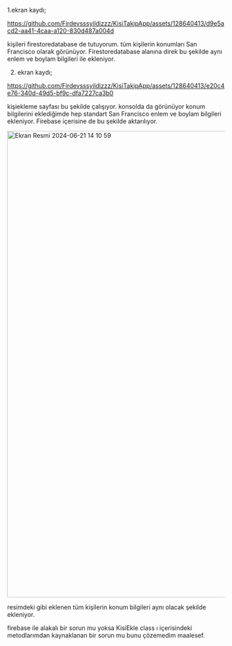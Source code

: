 1.ekran kaydı;


https://github.com/Firdevsssyildizzz/KisiTakipApp/assets/128640413/d9e5acd2-aa41-4caa-a120-830d487a004d

kişileri firestoredatabase de tutuyorum.  tüm kişilerin konumları San Francisco olarak görünüyor. Firestoredatabase alanına direk bu şekilde aynı enlem ve boylam bilgileri ile ekleniyor. 


2. ekran kaydı;



https://github.com/Firdevsssyildizzz/KisiTakipApp/assets/128640413/e20c4e76-340d-49d5-bf9c-dfa7227ca3b0

kişiekleme sayfası bu şekilde çalışıyor. konsolda da görünüyor konum bilgilerini eklediğimde hep standart San Francisco enlem ve boylam bilgileri ekleniyor. Firebase içerisine de bu şekilde aktarılıyor. 

<img width="1078" alt="Ekran Resmi 2024-06-21 14 10 59" src="https://github.com/Firdevsssyildizzz/KisiTakipApp/assets/128640413/a818bb99-7264-4a40-bf78-ee217aa905ff">

 resimdeki gibi eklenen tüm kişilerin konum bilgileri aynı olacak şekilde ekleniyor. 

firebase ile alakalı bir sorun mu yoksa KisiEkle class ı içerisindeki metodlarımdan kaynaklanan bir sorun mu bunu çözemedim maalesef. 
 
